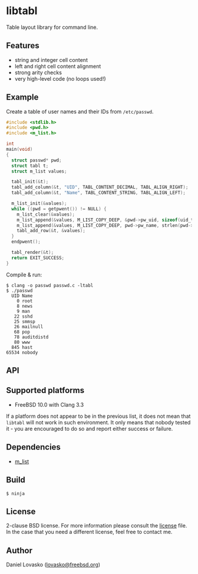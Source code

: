 # libtabl
Table layout library for command line.

## Features
 * string and integer cell content 
 * left and right cell content alignment
 * strong arity checks
 * very high-level code (no loops used!)

## Example
Create a table of user names and their IDs from `/etc/passwd`.

```C
#include <stdlib.h>
#include <pwd.h>
#include <m_list.h>

int
main(void)
{
  struct passwd* pwd;
  struct tabl t;
  struct m_list values;

  tabl_init(&t);
  tabl_add_column(&t, "UID", TABL_CONTENT_DECIMAL, TABL_ALIGN_RIGHT);
  tabl_add_column(&t, "Name", TABL_CONTENT_STRING, TABL_ALIGN_LEFT);

  m_list_init(&values);
  while ((pwd = getpwent()) != NULL) {
    m_list_clear(&values);
    m_list_append(&values, M_LIST_COPY_DEEP, &pwd->pw_uid, sizeof(uid_t));
    m_list_append(&values, M_LIST_COPY_DEEP, pwd->pw_name, strlen(pwd->pw_name)+1);
    tabl_add_row(&t, &values);
  }
  endpwent();

  tabl_render(&t);
  return EXIT_SUCCESS;
}
```

Compile & run:
```
$ clang -o passwd passwd.c -ltabl
$ ./passwd
  UID Name
    0 root
    8 news
    9 man
   22 sshd
   25 smmsp
   26 mailnull
   68 pop
   78 auditdistd
   80 www
  845 hast
65534 nobody
```

## API

## Supported platforms
 * FreeBSD 10.0 with Clang 3.3

If a platform does not appear to be in the previous list, it does not mean that
`libtabl` will not work in such environment. It only means that nobody tested
it - you are encouraged to do so and report either success or failure.

## Dependencies
 * [m_list](github.com/lovasko/m_list)

## Build
```
$ ninja
```

## License
2-clause BSD license. For more information please consult the
[license](LICENSE.md) file. In the case that you need a different license, feel
free to contact me.

## Author
Daniel Lovasko (lovasko@freebsd.org)

